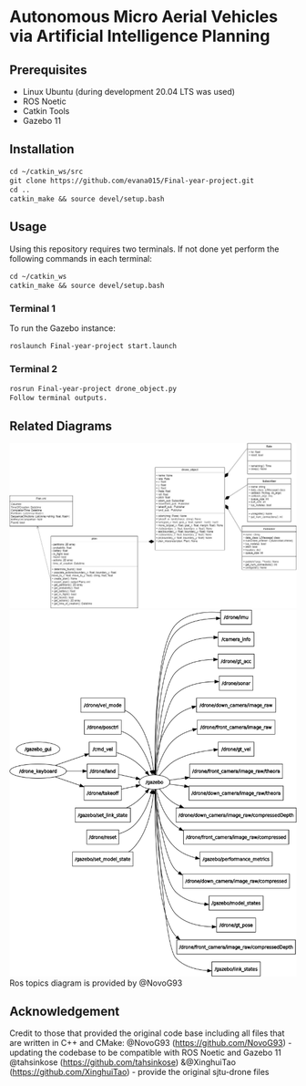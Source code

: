 # Autonomous Micro Aerial Vehicles via Artificial Intelligence Planning

## Prerequisites
- Linux Ubuntu (during development 20.04 LTS was used)
- ROS Noetic
- Catkin Tools
- Gazebo 11

## Installation
```
cd ~/catkin_ws/src
git clone https://github.com/evana015/Final-year-project.git
cd ..
catkin_make && source devel/setup.bash
```

## Usage
Using this repository requires two terminals. If not done yet perform the following commands in each terminal:
```
cd ~/catkin_ws
catkin_make && source devel/setup.bash
```
### Terminal 1
To run the Gazebo instance:
```
roslaunch Final-year-project start.launch
```
### Terminal 2
```
rosrun Final-year-project drone_object.py
Follow terminal outputs.
```

## Related Diagrams
![Uml diagram](./img/FYP_UML.jpg)
![ROS topics](./img/rosgraph.png)
Ros topics diagram is provided by @NovoG93
## Acknowledgement
Credit to those that provided the original code base including all files that are written in C++ and CMake:
@NovoG93 (https://github.com/NovoG93) - updating the codebase to be compatible with ROS Noetic and Gazebo 11
@tahsinkose (https://github.com/tahsinkose) &@XinghuiTao (https://github.com/XinghuiTao) - provide the original sjtu-drone files

